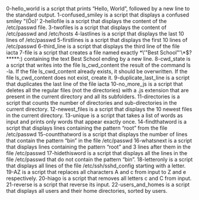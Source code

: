 0-hello_world is a script that prints “Hello, World”, followed by a new line to the standard output.
1-confused_smiley is a script that displays a confused smiley "(Ôo)'
2-hellofile is a script that displays the content of the /etc/passwd file.
3-twofiles is a script that displays the content of /etc/passwd and /etc/hosts
4-lastlines is a script that displays the last 10 lines of /etc/passwd
5-firstlines is a script that displays the first 10 lines of /etc/passwd
6-third_line is a script that displays the third line of the file iacta
7-file is a script that creates a file named exactly \*\\'"Best School"\'\\*$\?\*\*\*\*\*:) containing the text Best School ending by a new line.
8-cwd_state is a script that writes into the file ls_cwd_content the result of the command ls -la. If the file ls_cwd_content already exists, it should be overwritten. If the file ls_cwd_content does not exist, create it.
9-duplicate_last_line is a script that duplicates the last line of the file iacta
10-no_more_js is a script that deletes all the regular files (not the directories) with a .js extension that are present in the current directory and all its subfolders.
11-directories is a script that counts the number of directories and sub-directories in the current directory.
12-newest_files is a script that displays the 10 newest files in the current directory.
13-unique is a script that takes a list of words as input and prints only words that appear exactly once.
14-findthatword is a script that displays lines containing the pattern “root” from the file /etc/passwd
15-countthatword is a script that displays the number of lines that contain the pattern “bin” in the file /etc/passwd
16-whatsnext is a script that displays lines containing the pattern “root” and 3 lines after them in the file /etc/passwd
17-hidethisword is a script that displays all the lines in the file /etc/passwd that do not contain the pattern “bin”.
18-letteronly is a script that displays all lines of the file /etc/ssh/sshd_config starting with a letter.
19-AZ is a script that replaces all characters A and c from input to Z and e respectively.
20-hiago is a script that removes all letters c and C from input.
21-reverse is a script that reverse its input.
22-users_and_homes is a script that displays all users and their home directories, sorted by users.
